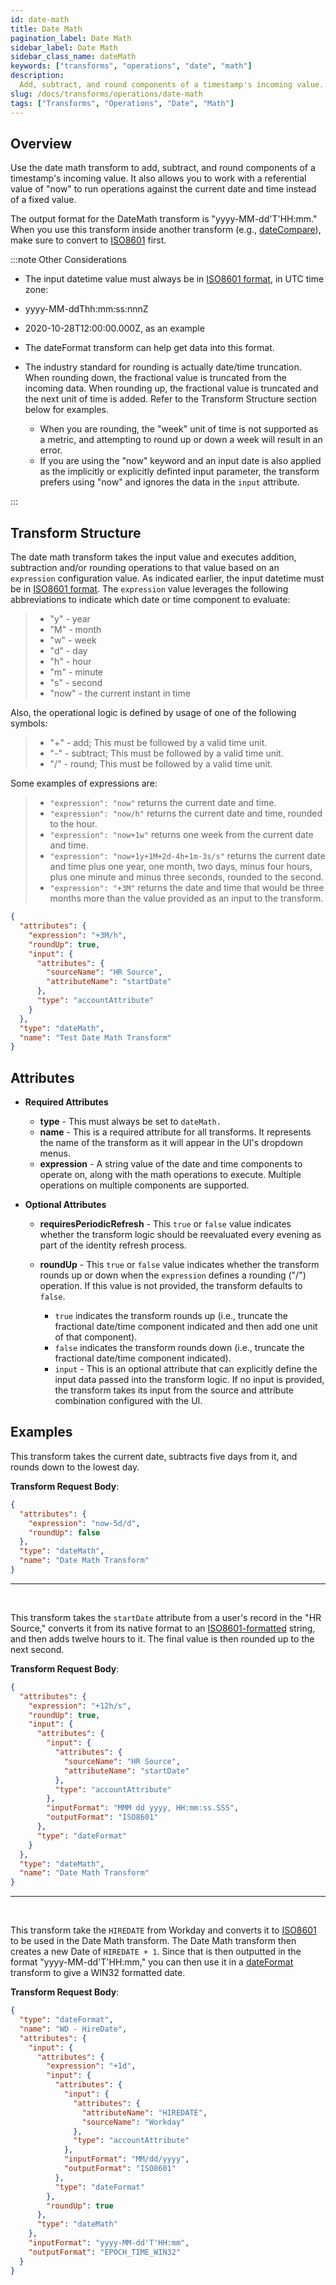 ```yaml
---
id: date-math
title: Date Math
pagination_label: Date Math
sidebar_label: Date Math
sidebar_class_name: dateMath
keywords: ["transforms", "operations", "date", "math"]
description:
  Add, subtract, and round components of a timestamp's incoming value.
slug: /docs/transforms/operations/date-math
tags: ["Transforms", "Operations", "Date", "Math"]
---
```


## Overview

Use the date math transform to add, subtract, and round components of a
timestamp's incoming value. It also allows you to work with a referential value
of "now" to run operations against the current date and time instead of a fixed
value.

The output format for the DateMath transform is "yyyy-MM-dd'T'HH:mm." When you
use this transform inside another transform (e.g.,
[dateCompare](./date-compare.md)), make sure to convert to
[ISO8601](https://en.wikipedia.org/wiki/ISO_8601) first.

:::note Other Considerations

- The input datetime value must always be in
  [ISO8601 format](https://en.wikipedia.org/wiki/ISO_8601), in UTC time zone:

- yyyy-MM-ddThh:mm:ss:nnnZ
- 2020-10-28T12:00:00.000Z, as an example
- The dateFormat transform can help get data into this format.

- The industry standard for rounding is actually date/time truncation. When
  rounding down, the fractional value is truncated from the incoming data. When
  rounding up, the fractional value is truncated and the next unit of time is
  added. Refer to the Transform Structure section below for examples.
  - When you are rounding, the "week" unit of time is not supported as a metric,
    and attempting to round up or down a week will result in an error.
  - If you are using the "now" keyword and an input date is also applied as the
    implicitly or explicitly definted input parameter, the transform prefers
    using "now" and ignores the data in the `input` attribute.

:::

## Transform Structure

The date math transform takes the input value and executes addition, subtraction
and/or rounding operations to that value based on an `expression` configuration
value. As indicated earlier, the input datetime must be in
[ISO8601 format](https://en.wikipedia.org/wiki/ISO_8601). The `expression` value
leverages the following abbreviations to indicate which date or time component
to evaluate:

> - "y" - year
> - "M" - month
> - "w" - week
> - "d" - day
> - "h" - hour
> - "m" - minute
> - "s" - second
> - "now" - the current instant in time

Also, the operational logic is defined by usage of one of the following symbols:

> - "+" - add; This must be followed by a valid time unit.
> - "-" - subtract; This must be followed by a valid time unit.
> - "/" - round; This must be followed by a valid time unit.

Some examples of expressions are:

> - `"expression": "now"` returns the current date and time.
> - `"expression": "now/h"` returns the current date and time, rounded to the
>   hour.
> - `"expression": "now+1w"` returns one week from the current date and time.
> - `"expression": "now+1y+1M+2d-4h+1m-3s/s"` returns the current date and time
>   plus one year, one month, two days, minus four hours, plus one minute and
>   minus three seconds, rounded to the second.
> - `"expression": "+3M"` returns the date and time that would be three months
>   more than the value provided as an input to the transform.

```json
{
  "attributes": {
    "expression": "+3M/h",
    "roundUp": true,
    "input": {
      "attributes": {
        "sourceName": "HR Source",
        "attributeName": "startDate"
      },
      "type": "accountAttribute"
    }
  },
  "type": "dateMath",
  "name": "Test Date Math Transform"
}
```

## Attributes

- **Required Attributes**

  - **type** - This must always be set to `dateMath.`
  - **name** - This is a required attribute for all transforms. It represents
    the name of the transform as it will appear in the UI's dropdown menus.
  - **expression** - A string value of the date and time components to operate
    on, along with the math operations to execute. Multiple operations on
    multiple components are supported.

- **Optional Attributes**

  - **requiresPeriodicRefresh** - This `true` or `false` value indicates whether
    the transform logic should be reevaluated every evening as part of the
    identity refresh process.
  - **roundUp** - This `true` or `false` value indicates whether the transform
    rounds up or down when the `expression` defines a rounding ("/") operation.
    If this value is not provided, the transform defaults to `false`.

    - `true` indicates the transform rounds up (i.e., truncate the fractional
      date/time component indicated and then add one unit of that component).
    - `false` indicates the transform rounds down (i.e., truncate the fractional
      date/time component indicated).
    - `input` - This is an optional attribute that can explicitly define the
      input data passed into the transform logic. If no input is provided, the
      transform takes its input from the source and attribute combination
      configured with the UI.

## Examples

This transform takes the current date, subtracts five days from it, and rounds
down to the lowest day.

**Transform Request Body**:

```json
{
  "attributes": {
    "expression": "now-5d/d",
    "roundUp": false
  },
  "type": "dateMath",
  "name": "Date Math Transform"
}
```

---

<p>&nbsp;</p>

This transform takes the `startDate` attribute from a user's record in the "HR
Source," converts it from its native format to an
[ISO8601-formatted](https://en.wikipedia.org/wiki/ISO_8601) string, and then
adds twelve hours to it. The final value is then rounded up to the next second.

**Transform Request Body**:

```json
{
  "attributes": {
    "expression": "+12h/s",
    "roundUp": true,
    "input": {
      "attributes": {
        "input": {
          "attributes": {
            "sourceName": "HR Source",
            "attributeName": "startDate"
          },
          "type": "accountAttribute"
        },
        "inputFormat": "MMM dd yyyy, HH:mm:ss.SSS",
        "outputFormat": "ISO8601"
      },
      "type": "dateFormat"
    }
  },
  "type": "dateMath",
  "name": "Date Math Transform"
}
```

---

<p>&nbsp;</p>

This transform take the `HIREDATE` from Workday and converts it to
[ISO8601](https://en.wikipedia.org/wiki/ISO_8601) to be used in the Date Math
transform. The Date Math transform then creates a new Date of `HIREDATE + 1`.
Since that is then outputted in the format "yyyy-MM-dd'T'HH:mm," you can then
use it in a [dateFormat](/idn/docs/transforms/operations/date-format) transform
to give a WIN32 formatted date.

**Transform Request Body**:

```json
{
  "type": "dateFormat",
  "name": "WD - HireDate",
  "attributes": {
    "input": {
      "attributes": {
        "expression": "+1d",
        "input": {
          "attributes": {
            "input": {
              "attributes": {
                "attributeName": "HIREDATE",
                "sourceName": "Workday"
              },
              "type": "accountAttribute"
            },
            "inputFormat": "MM/dd/yyyy",
            "outputFormat": "ISO8601"
          },
          "type": "dateFormat"
        },
        "roundUp": true
      },
      "type": "dateMath"
    },
    "inputFormat": "yyyy-MM-dd'T'HH:mm",
    "outputFormat": "EPOCH_TIME_WIN32"
  }
}
```
